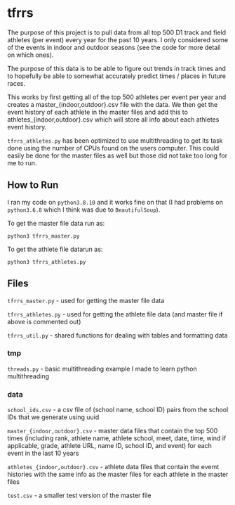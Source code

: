 # tfrrs
The purpose of this project is to pull data from all top 500 D1 track and field athletes (per event) every year for the past 10 years.
I only considered some of the events in indoor and outdoor seasons (see the code for more detail on which ones).

The purpose of this data is to be able to figure out trends in track times and to hopefully be able to somewhat accurately predict times / places in future races.

This works by first getting all of the top 500 athletes per event per year and creates a master_{indoor,outdoor}.csv file with the data.
We then get the event history of each athlete in the master files and add this to athletes_{indoor,outdoor}.csv which will store all info about each athletes event history.

`tfrrs_athletes.py` has been optimized to use multithreading to get its task done using the number of CPUs found on the users computer. 
This could easily be done for the master files as well but those did not take too long for me to run.


## How to Run

I ran my code on `python3.8.10` and it works fine on that (I had problems on `python3.6.8` which I think was due to `BeautifulSoup`).

To get the master file data run as:
```
python3 tfrrs_master.py
```
To get the athlete file datarun as:
```
python3 tfrrs_athletes.py
```

## Files

`tfrrs_master.py` - used for getting the master file data

`tfrrs_athletes.py` - used for getting the athlete file data (and master file if above is commented out)

`tfrrs_util.py` - shared functions for dealing with tables and formatting data

### tmp

`threads.py` - basic multithreading example I made to learn python multithreading

### data

`school_ids.csv` - a csv file of (school name, school ID) pairs from the school IDs that we generate using uuid

`master_{indoor,outdoor}.csv` - master data files that contain the top 500 times (including rank, athlete name, athlete school, meet, date, time, wind if applicable, grade, athlete URL, name ID, school ID, and event) for each event in the last 10 years

`athletes_{indoor,outdoor}.csv` - athlete data files that contain the evemt histories with the same info as the master files for each athlete in the master files

`test.csv` - a smaller test version of the master file
